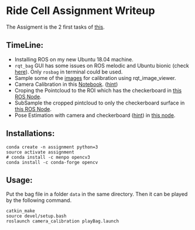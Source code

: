 # Ride Cell Assignment Writeup

The Assigment is the 2 first tasks of [this](https://docs.google.com/document/d/1nPu88GcZtNbK_Ymds0xDD0di-BQol65H-c6o5yjIIq0/edit?usp=sharing).

## TimeLine:
* Installing ROS on my new Ubuntu 18.04 machine.
* `rqt_bag` GUI has some issues on ROS melodic and Ubuntu bionic (check [here](https://github.com/ros-visualization/rqt_bag/issues/27)). Only `rosbag` in terminal could be used.
* Sample some of the [images](https://github.com/yosoufe/Assignment/tree/master/scripts/cal_imgs) for calibration using rqt_image_viewer.
* Camera Calibration in this [Notebook](https://github.com/yosoufe/Assignment/blob/master/scripts/Camera%20Calibration.ipynb). ([hint](https://docs.opencv.org/3.4/dc/dbb/tutorial_py_calibration.html))
* Croping the Pointcloud to the ROI which has the checkerboard in [this ROS Node](https://github.com/yosoufe/Assignment/blob/master/catkin_ws/src/camera_calibration/src/preProcessPC.cpp).
* SubSample the cropped pintcloud to only the checkerboard surface in [this ROS Node](https://github.com/yosoufe/Assignment/blob/master/catkin_ws/src/camera_calibration/src/preProcessPC.cpp).
* Pose Estimation with camera and checkerboard ([hint](https://docs.opencv.org/3.4/d7/d53/tutorial_py_pose.html)) in [this node](https://github.com/yosoufe/Assignment/blob/master/catkin_ws/src/camera_calibration/src/camPoseEstimator.cpp).

## Installations:

```
conda create -n assignment python=3
source activate assignment
# conda install -c menpo opencv3
conda install -c conda-forge opencv 

```

## Usage:
Put the bag file in a folder `data` in the same directory. 
Then it can be played by the following command.
```
catkin_make
source devel/setup.bash
roslaunch camera_calibration playBag.launch
```


